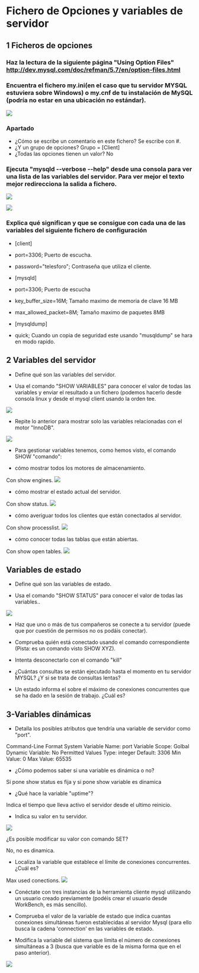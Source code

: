# Fichero de Opciones y variables de servidor

## 1 Ficheros de opciones



### Haz la lectura de la siguiente página "Using Option Files" http://dev.mysql.com/doc/refman/5.7/en/option-files.html

### Encuentra el fichero my.ini(en el caso que tu servidor MYSQL estuviera sobre Windows) o my.cnf de tu instalación de MySQL (podría no estar en una ubicación no estándar).

![](sql/01.PNG)


### Apartado
* ¿Cómo se escribe un comentario en este fichero?
Se escribe con #.
* ¿Y un grupo de opciones?
Grupo = [Client]
* ¿Todas las opciones tienen un valor?
No

### Ejecuta "mysqld --verbose --help" desde una consola para ver una lista de las variables del servidor. Para ver mejor el texto mejor redirecciona la salida a fichero.

![](sql/2.1.PNG)

![](sql/2.PNG)


### Explica qué significan y que se consigue con cada una de las variables del siguiente fichero de configuración



* [client]

* port=3306; Puerto de escucha.

* password="telesforo"; Contraseña que utiliza el cliente.

* [mysqld]

* port=3306; Puerto de escucha

* key_buffer_size=16M; Tamaño maximo de memoria de clave 16 MB

* max_allowed_packet=8M; Tamaño maximo de paquetes 8MB

* [mysqldump]

* quick; Cuando un copia de seguridad este usando "musqldump" se hara en modo rapido.


## 2 Variables del servidor


* Define qué son las variables del servidor.

* Usa el comando "SHOW VARIABLES" para conocer el valor de todas las variables y enviar el resultado a un fichero (podemos hacerlo desde consola linux y desde el mysql client usando la orden tee.

![](sql/3.PNG)

* Repite lo anterior para mostrar solo las variables relacionadas con el motor "InnoDB".

![](sql/4.PNG)

* Para gestionar variables tenemos, como hemos visto, el comando SHOW "comando":

* cómo mostrar todos los motores de almacenamiento.

Con show engines.
![](sql/5.PNG)

* cómo mostrar el estado actual del servidor.

Con show status.
![](sql/6.PNG)

* cómo averiguar todos los clientes que están conectados al servidor.

Con show processlist.
![](sql/7.PNG)

* cómo conocer todas las tablas que están abiertas.

Con show open tables.
![](sql/8.PNG)


## Variables de estado


* Define qué son las variables de estado.

* Usa el comando "SHOW STATUS" para conocer el valor de todas las variables..

![](sql/9.PNG)

* Haz que uno o más de tus compañeros se conecte a tu servidor (puede que por cuestión de permisos no os podáis conectar).

* Comprueba quién está conectado usando el comando correspondiente (Pista: es un comando visto SHOW XYZ).


* Intenta desconectarlo con el comando "kill"

* ¿Cuántas consultas se están ejecutado hasta el momento en tu servidor MYSQL? ¿Y si se trata de consultas lentas?

* Un estado informa  el sobre el máximo de conexiones concurrentes que se ha dado en la sesión de trabajo. ¿Cuál es?


## 3-Variables dinámicas

* Detalla los posibles atributos que tendría una variable de servidor como "port".

Command-Line Format
System Variable
Name: port
Variable Scope: Golbal
Dynamic Variable: No
Permitted Values
Type: integer
Default: 3306
Min Value: 0
Max Value: 65535

* ¿Cómo podemos saber si una variable es dinámica o no?

Si pone show status es fija y si pone show variable es dinamica

* ¿Qué hace la variable "uptime"?

Indica el tiempo que lleva activo el servidor desde el ultimo reinicio.


* Indica su valor en tu servidor.

![](sql/10.PNG)

¿Es posible modificar su valor con comando SET?

No, no es dinamica.


* Localiza la variable que establece el límite de conexiones concurrentes. ¿Cuál es?

Max used conections.
![](sql/11.PNG)


* Conéctate con tres instancias de la herramienta cliente mysql utilizando un usuario creado previamente (podéis crear el usuario desde WorkBench, es más sencillo).

* Comprueba el valor de la variable de estado que indica cuantas conexiones simultáneas fueron establecidas al servidor Mysql (para ello busca la cadena 'connection' en las variables de estado.

* Modifica la variable del sistema que limita el número de conexiones simultáneas a 3 (busca que variable es de la misma forma que en el paso anterior).

![](sql/12.PNG)
